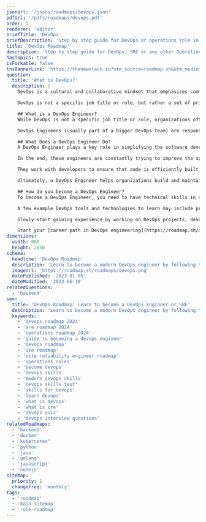 ```yaml
---
jsonUrl: '/jsons/roadmaps/devops.json'
pdfUrl: '/pdfs/roadmaps/devops.pdf'
order: 3
renderer: 'editor'
briefTitle: 'DevOps'
briefDescription: 'Step by step guide for DevOps or operations role in 2025'
title: 'DevOps Roadmap'
description: 'Step by step guide for DevOps, SRE or any other Operations Role in 2025'
hasTopics: true
isForkable: false
tnsBannerLink: 'https://thenewstack.io?utm_source=roadmap.sh&utm_medium=Referral&utm_campaign=Alert'
question:
  title: 'What is DevOps?'
  description: |
    DevOps is a cultural and collaborative mindset that emphasizes communication, collaboration, integration, and [automation](https://roadmap.sh/devops/automation) between development and operations teams to achieve faster and more reliable software delivery.

    DevOps is not a specific job title or role, but rather a set of principles and practices that can be applied across a variety of roles in software development and IT operations. Anyone involved in the software development and delivery process can adopt a DevOps mindset and apply DevOps practices in their work, including developers, testers, operations engineers, product managers, and others.

    ## What is a DevOps Engineer?
    While DevOps is not a specific job title or role, organizations often hire for a "DevOps Engineer" role. A DevOps Engineer is a software engineer who specializes in the practices and [tools](https://roadmap.sh/devops/tools) that enable the continuous delivery of software.

    DevOps Engineers (usually part of a bigger DevOps team) are responsible for bridging the gap between the development and operations teams,  they work closely with developers, testers, and operations staff to oversee the code releases and provide the tools required to automate and expedite the team’s time-to-market while maintaining the quality of the deliverables.

    ## What Does a DevOps Engineer Do?
    A DevOps Engineer plays a key role in simplifying the software development lifecycle by promoting collaboration between dev and ops teams. In other words, by implementing the DevOps approach.

    In the end, these engineers are constantly trying to improve the speed, efficiency, and reliability of software delivery by automating tasks, adding continuous integration and deployment (CI/CD) to simplify code promotion activities, simplify infrastructure management, and least (but definitely not last) set up monitoring and alerting rules.

    They work with developers to ensure that code is efficiently built, tested, and deployed, while also maintaining the underlying infrastructure to keep applications running smoothly. This often involves configuring cloud environments, implementing security best practices, optimizing deployment pipelines, and setting up observability tools to monitor performance.

    Ultimately, a DevOps Engineer helps organizations build and maintain scalable, resilient systems while reducing manual processes and helping minimize downtime.

    ## How do you become a DevOps Engineer?
    To become a DevOps Engineer, you need to have technical skills in areas such as development, automation, containerization, cloud, CI/CD pipelines etc. While being an expert on all of them is hardly ever possible, what ends up happening is that different DevOps engineers specialize in different aspects of the DevOps culture. 

    A few example DevOps tools and technologies to learn may include programming languages like Python or JavaScript for scripting, AWS, Ansible for configuration management, Terraform for managing your infrastructure as code, Docker, Kubernetes, Jenkins, and Git for source control, and monitoring and logging tools. 

    Slowly start gaining experience by working on DevOps projects, developing a DevOps mindset, getting certified, and applying for DevOps Engineer positions by highlighting your skills and experience in your resume. 

    Start your [career path in DevOps engineering](https://roadmap.sh/devops/career-path) by working on some [DevOps projects](https://roadmap.sh/devops/projects).
dimensions:
  width: 968
  height: 2850
schema:
  headline: 'DevOps Roadmap'
  description: 'Learn to become a modern DevOps engineer by following the steps, skills, resources and guides listed in our community-driven roadmap.'
  imageUrl: 'https://roadmap.sh/roadmaps/devops.png'
  datePublished: '2023-01-05'
  dateModified: '2023-06-10'
relatedQuestions:
  - 'backend'
seo:
  title: 'DevOps Roadmap: Learn to become a DevOps Engineer or SRE'
  description: 'Learn to become a modern DevOps engineer by following the steps, skills, resources and guides listed in our community-driven roadmap.'
  keywords:
    - 'devops roadmap 2024'
    - 'sre roadmap 2024'
    - 'operations roadmap 2024'
    - 'guide to becoming a devops engineer'
    - 'devops roadmap'
    - 'sre roadmap'
    - 'site reliability engineer roadmap'
    - 'operations roles'
    - 'become devops'
    - 'devops skills'
    - 'modern devops skills'
    - 'devops skills test'
    - 'skills for devops'
    - 'learn devops'
    - 'what is devops'
    - 'what is sre'
    - 'devops quiz'
    - 'devops interview questions'
relatedRoadmaps:
  - 'backend'
  - 'docker'
  - 'kubernetes'
  - 'python'
  - 'java'
  - 'golang'
  - 'javascript'
  - 'nodejs'
sitemap:
  priority: 1
  changefreq: 'monthly'
tags:
  - 'roadmap'
  - 'main-sitemap'
  - 'role-roadmap'
---
```

